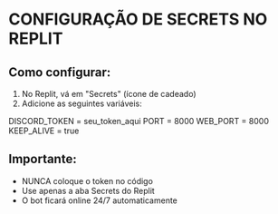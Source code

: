 # CONFIGURAÇÃO DE SECRETS NO REPLIT

## Como configurar:
1. No Replit, vá em "Secrets" (ícone de cadeado)
2. Adicione as seguintes variáveis:

DISCORD_TOKEN = seu_token_aqui
PORT = 8000
WEB_PORT = 8000
KEEP_ALIVE = true

## Importante:
- NUNCA coloque o token no código
- Use apenas a aba Secrets do Replit
- O bot ficará online 24/7 automaticamente
